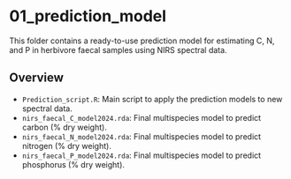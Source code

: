 # 01_prediction_model

This folder contains a ready-to-use prediction model for estimating C, N, and P in herbivore faecal samples using NIRS spectral data.

## Overview

- `Prediction_script.R`: Main script to apply the prediction models to new spectral data.
- `nirs_faecal_C_model2024.rda`: Final multispecies model to predict carbon (% dry weight).
- `nirs_faecal_N_model2024.rda`: Final multispecies model to predict nitrogen (% dry weight).
- `nirs_faecal_P_model2024.rda`: Final multispecies model to predict phosphorus (% dry weight).

